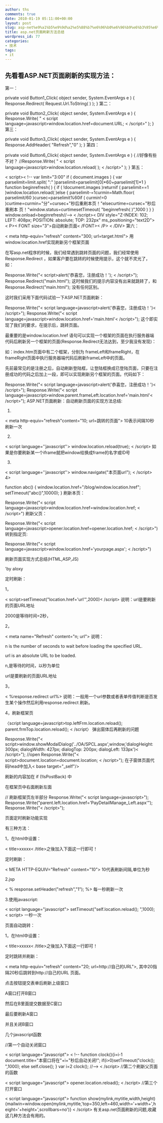 ```yaml
---
author: ths
comments: true
date: 2010-01-19 05:11:00+00:00
layout: post
slug: asp-net%e9%a1%b5%e9%9d%a2%e5%88%b7%e6%96%b0%e6%96%b9%e6%b3%95%e6%80%bb%e7%bb%93
title: asp.net页面刷新方法总结
wordpress_id: 77
categories:
- 技术
tags:
- it
---
```


## 先看看ASP.NET页面刷新的实现方法：  
  

第一：  
  

private void Button1_Click( object sender, System.EventArgs e ) {
Response.Redirect( Request.Url.ToString( ) ); } 第二：  
  

private void Button2_Click( object sender, System.EventArgs e ) {
Response.Write( " < script
language=javascript>window.location.href=document.URL;
< /script>" ); } 第三：  
  

private void Button3_Click( object sender, System.EventArgs e ) {
Response.AddHeader( "Refresh","0" ); } 第四：  
  

private void Button6_Click( object sender, System.EventArgs e ) {
//好像有些不对？ //Response.Write( " < script
language=javascript>window.location.reload( );
< /script>" ); } 第五：  
  
  

< script>< !-- var
limit="3:00" if ( document.images ) { var parselimit=limit.split(
":" )parselimit=parselimit[0]*60+parselimit[1]*1 } function
beginrefresh( ) { if ( !document.images )returnif ( parselimit==1
)window.location.reload( )else { parselimit-=1curmin=Math.floor(
parselimit/60 )cursec=parselimit%60if ( curmin!=0
)curtime=curmin+"分"+cursec+"秒后重刷本页！"elsecurtime=cursec+"秒后重刷本
页！"window.status=curtimesetTimeout( "beginrefresh( )",1000 ) } }
window.onload=beginrefresh//--> <
/script>< DIV style="Z-INDEX: 102;
LEFT: 408px; POSITION: absolute; TOP: 232px"
ms_positioning="text2D"> <
P>< FONT
size="3">自动刷新页面<
/FONT>< /P>
< /DIV> 第六：  
  

< meta http-equiv="refresh" content="300;
url=target.html">
用window.location.href实现刷新另个框架页面  
  

在写asp.net程序的时候，我们经常遇到跳转页面的问题，我们经常使用Response.Redirect
，如果客户要在跳转的时候使用提示，这个就不灵光了，如：  
  

Response.Write("<
script>alert('恭喜您，注册成功！'); <
/script>"); Response.Redirect("main.html");
这时候我们的提示内容没有出来就跳转了，和Response.Redirect("main.html"); 没有任何区别。  
  

这时我们采用下面代码试验一下ASP.NET页面刷新：  
  

Response.Write("< script
language=javascript>alert('恭喜您，注册成功！')<
/script>"); Response.Write("< script
language=javascript>window.location.href='main.html'<
/script>"); 这个即实现了我们的要求，在提示后，跳转页面。  
  

最重要的是window.location.href
语句可以实现一个框架的页面在执行服务器端代码后刷新另一个框架的页面(Response.Redirect无法达到，至少我没有发现)：  
  

如：index.htm页面中有二个框架，分别为
frameLeft和frameRight，在frameRight页面中执行服务器端代码后刷新frameLeft中的页面。  
  

先前最常见的是注册之后，自动刷新登陆框，让登陆框换成已登陆页面，只要在注册成功的代码之后加上一段，即可以实现刷新另个框架的页面。代码如下：  
  

Response.Write("< script
language=javascript>alert('恭喜您，注册成功！')<
/script>"); Response.Write("< script
language=javascript>window.parent.frameLeft.location.href='main.html'<
/script>"); ASP.NET页面刷新：自动刷新页面的实现方法总结:  
  

1)  
  

< meta http-equiv="refresh"content="10;
url=跳转的页面"> 10表示间隔10秒刷新一次  
  

2)  
  

< script language=''javascript''>
window.location.reload(true); <
/script>
如果是你要刷新某一个iframe就把window给换成frame的名字或ID号  
  

3)  
  

< script language=''javascript''>
window.navigate("本页面url"); < /script>
4>  
  

function abc() { window.location.href="/blog/window.location.href";
setTimeout("abc()",10000); } 刷新本页：  
  

Response.Write("< script
language=javascript>window.location.href=window.location.href;
< /script>") 刷新父页：  
  

Response.Write("< script
language=javascript>opener.location.href=opener.location.href;
< /script>") 转到指定页:  
  

Response.Write("< script
language=javascript>window.location.href='yourpage.aspx';
< /script>")  

刷新页面实现方式总结(HTML,ASP,JS)  
  

'by aloxy  
  

定时刷新：  
  

1，  
  

<
script>setTimeout("location.href='url'",2000)<
/script> 说明：url是要刷新的页面URL地址  
  

2000是等待时间=2秒，  
  

2，  
  

< meta name="Refresh" content="n;
url"> 说明：  
  

n is the number of seconds to wait before loading the specified
URL.  
  

url is an absolute URL to be loaded.  
  

n,是等待的时间，以秒为单位  
  

url是要刷新的页面URL地址  
  

3，  
  

< %response.redirect url%>
说明：一般用一个url参数或者表单传值判断是否发生某个操作然后利用response.redirect 刷新。  
  

4，刷新框架页  
  

〈script
language=javascript>top.leftFrm.location.reload();
parent.frmTop.location.reload(); < /script〉
弹出窗体后再刷新的问题  
  

Response.Write("<
script>window.showModalDialog('../OA/SPCL.aspx',window,'dialogHeight:
300px; dialogWidth: 427px; dialogTop: 200px; dialogLeft:
133px')< /script>"); //open
Response.Write("<
script>document.location=document.location;
< /script>");
在子窗体页面代码head中加入< base
target="_self"/>  
  

刷新的内容加在 if (!IsPostBack) 中  
  

在框架页中右面刷新左面  
  

// 刷新框架页左半部分 Response.Write("< script
language=javascript>");
Response.Write("parent.left.location.href='PayDetailManage_Left.aspx'");
Response.Write("< /script>");  

页面定时刷新功能实现  
  

有三种方法：  
  

1，在html中设置：  
  

< title>xxxxx<
/title>之後加入下面这一行即可！  
  

定时刷新：  
  

< META HTTP-EQUIV="Refresh"
content="10"> 10代表刷新间隔,单位为秒  
  

2.jsp  
  

< % response.setHeader("refresh","1");
%> 每一秒刷新一次  
  

3.使用javascript:  
  

< script language="javascript">
setTimeout("self.location.reload(); ",1000); <
script> 一秒一次  
  

页面自动跳转：  
  

1，在html中设置：  
  

< title>xxxxx<
/title>之後加入下面这一行即可！  
  

定时跳转并刷新：  
  

< meta http-equiv="refresh" content="20;
url=http://自己的URL">, 其中20指隔20秒后跳转到http://自己的URL
页面。  
  
  

点击按钮提交表单后刷新上级窗口  
  

A窗口打开B窗口  
  

然后在B里面提交数据至C窗口  
  

最后要刷新A窗口  
  

并且关闭B窗口  
  

几个javascript函数  
  

//第一个自动关闭窗口  
  

< script language="javascript">
< !-- function clock(){i=i-1
document.title="本窗口将在"+i+"秒后自动关闭!";
if(i>0)setTimeout("clock(); ",1000); else
self.close(); } var i=2 clock(); //-->
< /script> //第二个刷新父页面的函数  
  

< script language="javascript">
opener.location.reload(); < /script>
//第三个打开窗口  
  

< script language="javascript">
function show(mylink,mytitle,width,height)
{mailwin=window.open(mylink,mytitle,'top=350,left=460,width='+width+',height='+height+',scrollbars=no')}
< /script>
有关asp.net页面刷新的问题,收藏这几种方法会有用的。



